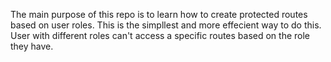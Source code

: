 The main purpose of this repo is to learn how to create protected routes based on user roles. This is the simpllest and more effecient way to do this.
User with different roles can't access a specific routes based on the role they have.
